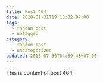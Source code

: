 ```yaml
---
title: Post 464
date: 2018-01-31T19:13:32+07:00
tags:
  - random post
  - untagged
category:
  - random post
  - uncategorized
updated: 2015-07-30T04:59:48+07:00
---
```

This is content of post 464